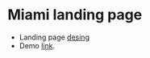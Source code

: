 # Miami landing page
- Landing page [desing](https://www.figma.com/file/nHz8bflIwJaWP3P99vKTH5/miami_home_new?node-id=0%3A2)
- Demo [link](https://asbh25.github.io/layout_miami/).
